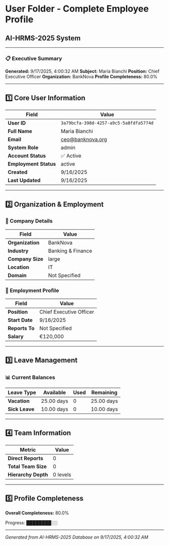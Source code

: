 # User Folder - Complete Employee Profile
## AI-HRMS-2025 System

---

### 📋 Executive Summary
**Generated:** 9/17/2025, 4:00:32 AM
**Subject:** Maria Bianchi
**Position:** Chief Executive Officer
**Organization:** BankNova
**Profile Completeness:** 80.0%

---

## 1️⃣ Core User Information

| Field | Value |
|-------|-------|
| **User ID** | `3a79bcfa-398d-4257-a9c5-5a8fdfa5774d` |
| **Full Name** | Maria Bianchi |
| **Email** | ceo@banknova.org |
| **System Role** | admin |
| **Account Status** | ✅ Active |
| **Employment Status** | active |
| **Created** | 9/16/2025 |
| **Last Updated** | 9/16/2025 |

---

## 2️⃣ Organization & Employment

### 🏢 Company Details
| Field | Value |
|-------|-------|
| **Organization** | BankNova |
| **Industry** | Banking & Finance |
| **Company Size** | large |
| **Location** | IT |
| **Domain** | Not Specified |

### 💼 Employment Profile
| Field | Value |
|-------|-------|
| **Position** | Chief Executive Officer |
| **Start Date** | 9/16/2025 |
| **Reports To** | Not Specified |
| **Salary** | €120,000 |

---

## 3️⃣ Leave Management

### 📊 Current Balances
| Leave Type | Available | Used | Remaining |
|------------|-----------|------|-----------|
| **Vacation** | 25.00 days | 0 | 25.00 days |
| **Sick Leave** | 10.00 days | 0 | 10.00 days |

---

## 4️⃣ Team Information

| Metric | Value |
|--------|-------|
| **Direct Reports** | 0 |
| **Total Team Size** | 0 |
| **Hierarchy Depth** | 0 levels |

---

## 5️⃣ Profile Completeness

**Overall Completeness:** 80.0%

Progress: ████████░░

---

*Generated from AI-HRMS-2025 Database on 9/17/2025, 4:00:32 AM*
